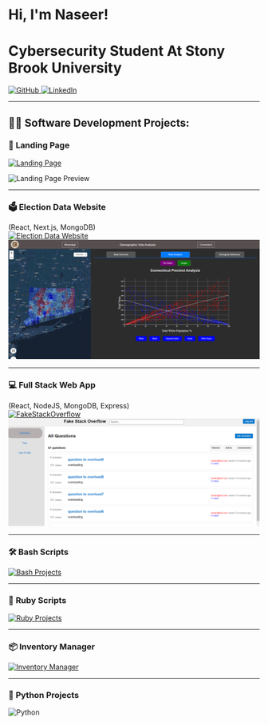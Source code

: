 # Hi, I'm Naseer!  
<h1>Cybersecurity Student At Stony Brook University</h1>

<a href="https://github.com/nasAhmed-chss">
  <img src="https://img.shields.io/badge/GitHub-Programmer-181717?style=for-the-badge&logo=github&logoColor=white" alt="GitHub">
</a> 
<a href="https://www.linkedin.com/in/naseer-ks-ahmed/">
  <img src="https://img.shields.io/badge/LinkedIn-Cybersecurity_Student-0A66C2?style=for-the-badge&logo=linkedin&logoColor=white" alt="LinkedIn">
</a>

---

## 👨‍💻 Software Development Projects:


### 🚀 **Landing Page**  
[![Landing Page](https://img.shields.io/badge/-Live%20Demo-2d2e2f?style=for-the-badge&logo=google-chrome&logoColor=white)](https://nasahmed-chss.github.io/landingPage/)  

![Landing Page Preview](https://github.com/nasAhmed-chss/nasAhmed-chss/blob/main/Landing%20Page.png?raw=true)

---

### 🗳️ **Election Data Website**  
(React, Next.js, MongoDB)  
[![Election Data Website](https://img.shields.io/badge/GitHub-Election_Data-f76300?style=for-the-badge&logo=github&logoColor=white)](https://github.com/GitHubMahim/416-Project)  
![Election Data Website](https://github.com/nasAhmed-chss/nasAhmed-chss/blob/main/Website.png)

---

### 💻 **Full Stack Web App**  
(React, NodeJS, MongoDB, Express)  
[![FakeStackOverflow](https://img.shields.io/badge/GitHub-FakeStackOverflow-0052cc?style=for-the-badge&logo=github&logoColor=white)](https://github.com/nasAhmed-chss/FakeStackOverflow-WebApp/tree/main)  
![Full Stack Web App](https://github.com/nasAhmed-chss/nasAhmed-chss/blob/main/WebApp.png)

---

### 🛠️ **Bash Scripts**  
[![Bash Projects](https://img.shields.io/badge/GitHub-Bash_Scripts-4EAA25?style=for-the-badge&logo=gnu-bash&logoColor=white)](https://github.com/nasAhmed-chss/Bash-Scripts)

---

### 💎 **Ruby Scripts**  
[![Ruby Projects](https://img.shields.io/badge/GitHub-Ruby_Scripts-CC342D?style=for-the-badge&logo=ruby&logoColor=white)](https://github.com/nasAhmed-chss/ruby-scripts)

---

### 📦 **Inventory Manager**  
[![Inventory Manager](https://img.shields.io/badge/GitHub-Inventory_Manager-6f42c1?style=for-the-badge&logo=github&logoColor=white)](https://github.com/nasAhmed-chss/inventory-manger)

---

### 🐍 **Python Projects**  
![Python](https://img.shields.io/badge/Python-Projects-3776AB?style=for-the-badge&logo=python&logoColor=white)
